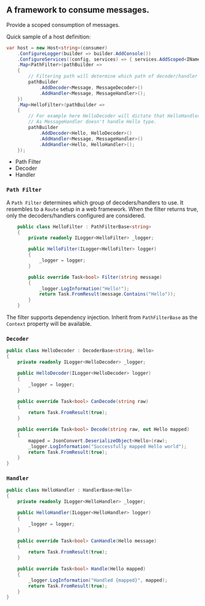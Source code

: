 ## A framework to consume messages.

Provide a scoped consumption of messages. 

Quick sample of a host definition:

```c#
var host = new Host<string>(consumer)
    .ConfigureLogger(builder => builder.AddConsole())
    .ConfigureServices((config, services) => { services.AddScoped<INameService, NameService>(); })
    .Map<PathFilter>(pathBuilder =>
    {
        // Filtering path will determine which path of decoder/handler to look for.
        pathBuilder
            .AddDecoder<Message, MessageDecoder>()
            .AddHandler<Message, MessageHandler>();
    })
    .Map<HelloFilter>(pathBuilder =>
    {
        // For example here HelloDecoder will dictate that HelloHandler will be used.
        // As MessageHandler doesn't handle Hello type.
        pathBuilder
            .AddDecoder<Hello, HelloDecoder>()
            .AddHandler<Message, MessageHandler>()
            .AddHandler<Hello, HelloHandler>();
    });
```

- Path Filter
- Decoder
- Handler

### `Path Filter`

A `Path Filter` determines which group of decoders/handlers to use. It resembles to a `Route` setup in a web framework.
When the filter returns true, only the decoders/handlers configured are considered.

```c#
    public class HelloFilter : PathFilterBase<string>
    {
        private readonly ILogger<HelloFilter> _logger;

        public HelloFilter(ILogger<HelloFilter> logger)
        {
            _logger = logger;
        }

        public override Task<bool> Filter(string message)
        {
            _logger.LogInformation("Hello!");
            return Task.FromResult(message.Contains("Hello"));
        }
    }
```

The filter supports dependency injection. Inherit from `PathFilterBase` as the `Context` property will be available.

### `Decoder`

```c#
public class HelloDecoder : DecoderBase<string, Hello>
{
    private readonly ILogger<HelloDecoder> _logger;

    public HelloDecoder(ILogger<HelloDecoder> logger)
    {
        _logger = logger;
    }

    public override Task<bool> CanDecode(string raw)
    {
        return Task.FromResult(true);
    }

    public override Task<bool> Decode(string raw, out Hello mapped)
    {
        mapped = JsonConvert.DeserializeObject<Hello>(raw);
        _logger.LogInformation("Successfully mapped Hello world");
        return Task.FromResult(true);
    }
}
```

### `Handler`

```c#
public class HelloHandler : HandlerBase<Hello>
{
    private readonly ILogger<HelloHandler> _logger;

    public HelloHandler(ILogger<HelloHandler> logger)
    {
        _logger = logger;
    }

    public override Task<bool> CanHandle(Hello message)
    {
        return Task.FromResult(true);
    }

    public override Task<bool> Handle(Hello mapped)
    {
        _logger.LogInformation("Handled {mapped}", mapped);
        return Task.FromResult(true);
    }
}
```